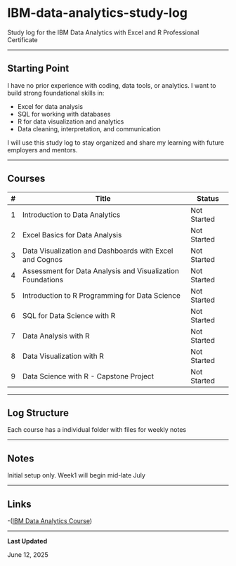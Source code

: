 # IBM-data-analytics-study-log
Study log for the IBM Data Analytics with Excel and R Professional Certificate

---

## Starting Point
I have no prior experience with coding, data tools, or analytics. I want to build strong foundational skills in:

- Excel for data analysis
- SQL for working with databases
- R for data visualization and analytics
- Data cleaning, interpretation, and communication

I will use this study log to stay organized and share my learning with future employers and mentors.

---

## Courses
| # | Title                                                      | Status      |
|---|------------------------------------------------------------|-------------|
| 1 | Introduction to Data Analytics                             | Not Started |
| 2 | Excel Basics for Data Analysis                             | Not Started |
| 3 | Data Visualization and Dashboards with Excel and Cognos    | Not Started |
| 4 | Assessment for Data Analysis and Visualization Foundations | Not Started |
| 5 | Introduction to R Programming for Data Science             | Not Started |
| 6 | SQL for Data Science with R                                | Not Started |
| 7 | Data Analysis with R                                       | Not Started |
| 8 | Data Visualization with R                                  | Not Started |
| 9 | Data Science with R - Capstone Project                     | Not Started |

---

## Log Structure
Each course has a individual folder with files for weekly notes

---

## Notes
Initial setup only. Week1 will begin mid-late July

---

## Links
-([IBM Data Analytics Course](https://www.coursera.org/professional-certificates/ibm-data-analyst-r-excel?))

---

**Last Updated**

June 12, 2025
